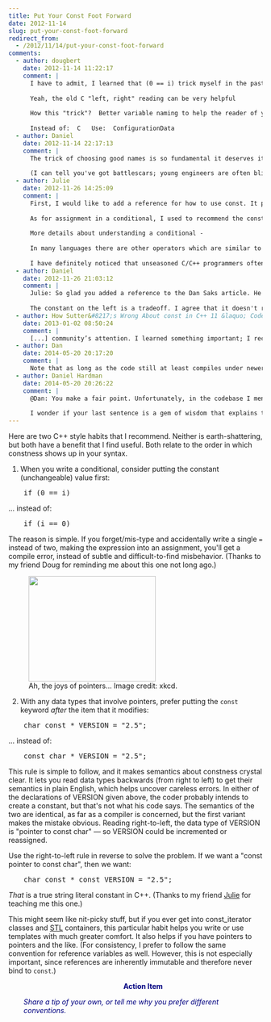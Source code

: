 ```yaml
---
title: Put Your Const Foot Forward
date: 2012-11-14
slug: put-your-const-foot-forward
redirect_from:
  - /2012/11/14/put-your-const-foot-forward
comments:
  - author: dougbert
    date: 2012-11-14 11:22:17
    comment: |
      I have to admit, I learned that (0 == i) trick myself in the past 18 months, but I adopted it myself AND it saved me from introducing several bugs within DAYS of coding it that way. I continue to do it now.
      
      Yeah, the old C "left, right" reading can be very helpful
      
      How this "trick"?  Better variable naming to help the reader of your code understand what you were trying to do!
      
      Instead of:  C   Use:  ConfigurationData
  - author: Daniel
    date: 2012-11-14 22:17:13
    comment: |
      The trick of choosing good names is so fundamental it deserves its own post. Have a look at <a href="good-code-is-named-right.md" title="Good Code Is Named Right" rel="nofollow">Good Code is Named Right</a>.
      
      (I can tell you've got battlescars; young engineers are often blind to the power of that particular habit. :-)
  - author: Julie
    date: 2012-11-26 14:25:09
    comment: |
      First, I would like to add a reference for how to use const. It provides a very good description of why to put const after the type. It is the original reference from Dan Saks that I based my style change on. http://www.dansaks.com/articles/1999-02%20const%20T%20vs%20T%20const.pdf
      
      As for assignment in a conditional, I used to recommend the constant on the left. However, I no longer do. Over time two things have changed my mind: 1) compilers issue warnings for use of an assignment in a conditional (which can be turned of by an extra set of parenthesis if that is what you really desire), and 2) It often makes the code harder to understand for a human reader. 
      
      More details about understanding a conditional -
      
      In many languages there are other operators which are similar to "==". In most of those cases changing the order of operands changes the meaning, or is invalid. This would be obvious for an ordering operation such as less than. "a < b" is not at all the same as "b < a". "a isa b" is not the same as "b isa a". And one that I use often in Python "a is None" is nonsensical as "None is a".
      
      I have definitely noticed that unseasoned C/C++ programmers often get confused when they see "if (0 == foo())". Instead of explaining the reasoning for that non-obvious operand order I explain that turning on compiler warnings is a good idea. :-)
  - author: Daniel
    date: 2012-11-26 21:03:12
    comment: |
      Julie: So glad you added a reference to the Dan Saks article. He explains it so much better than I could!
      
      The constant on the left is a tradeoff. I agree that it doesn't read as nicely, and that modern compilers are better at warning about the issue. However, I recently started working on some open source code, and there are members of the community for this particular codebase that are using pre-1990s C (not C++) compilers. I kid you not. So dialing up warnings is not always feasible. Where it is, I think I agree that the pendulum swings the other way.
  - author: How Sutter&#8217;s Wrong About const in C++ 11 &laquo; Codecraft
    date: 2013-01-02 08:50:24
    comment: |
      [...] community’s attention. I learned something important; I recommend that you watch the talk. Using const well is an essential skill. But I think in his enthusiasm about the way the language has evolved to make semantics clearer, [...]
  - author: Dan
    date: 2014-05-20 20:17:20
    comment: |
      Note that as long as the code still at least compiles under newer compilers, I'd argue that this isn't a valid justification for outdated or otherwise sub-optimal practices. If at least one member of the community encounters the warning, in principle the entire community is aware of the problem. A heterogeneous collection of compilers has access to the *union* of their respective warnings, not the intersection.
  - author: Daniel Hardman
    date: 2014-05-20 20:26:22
    comment: |
      @Dan: You make a fair point. Unfortunately, in the codebase I mentioned above, the community as a whole is in the habit of ignoring warnings; if it compiles, it must be good. Aargh!
      
      I wonder if your last sentence is a gem of wisdom that explains the power of open source in general. Good food for thought...
---
```

Here are two C++ style habits that I recommend. Neither is earth-shattering, but both have a benefit that I find useful. Both relate to the order in which constness shows up in your syntax.

1. When you write a conditional, consider putting the constant (unchangeable) value first:
<pre style="padding-left:30px;font-size:100%;margin-bottom:1em;">if (0 == i)</pre>
... instead of:
<pre style="padding-left:30px;font-size:100%;margin-bottom:1em;">if (i == 0)</pre>
The reason is simple. If you forget/mis-type and accidentally write a single <code>=</code> instead of two, making the expression into an assignment, you'll get a compile error, instead of subtle and difficult-to-find misbehavior. (Thanks to my friend Doug for reminding me about this one not long ago.)

<figure><img src="http://imgs.xkcd.com/comics/pointers.png" height="209" width="252" /><figcaption>Ah, the joys of pointers... Image credit: xkcd.</figcaption></figure>

2. With any data types that involve pointers, prefer putting the <code>const</code> keyword <em>after</em> the item that it modifies:
<pre style="padding-left:30px;font-size:100%;margin-bottom:1em;">char const * VERSION = "2.5";</pre>
... instead of:
<pre style="padding-left:30px;font-size:100%;margin-bottom:1em;">const char * VERSION = "2.5";</pre>
This rule is simple to follow, and it makes semantics about constness crystal clear. It lets you read data types backwards (from right to left) to get their semantics in plain English, which helps uncover careless errors. In either of the declarations of VERSION given above, the coder probably intends to create a constant, but that's not what his code says. The semantics of the two are identical, as far as a compiler is concerned, but the first variant makes the mistake obvious. Reading right-to-left, the data type of VERSION is "pointer to const char" &mdash; so VERSION could be incremented or reassigned.

Use the right-to-left rule in reverse to solve the problem. If we want a "const pointer to const char", then we want:
<pre style="padding-left:30px;font-size:100%;margin-bottom:1em;">char const * const VERSION = "2.5";</pre>
<em>That</em> is a true string literal constant in C++. (Thanks to my friend <a title="Julie Jones: Learn voraciously." href="julie-jones-learn-voraciously.md">Julie</a> for teaching me this one.)

This might seem like nit-picky stuff, but if you ever get into const_iterator classes and <a class="zem_slink" title="Standard Template Library" href="http://en.wikipedia.org/wiki/Standard_Template_Library" target="_blank" rel="wikipedia">STL</a> containers, this particular habit helps you write or use templates with much greater comfort. It also helps if you have pointers to pointers and the like. (For consistency, I prefer to follow the same convention for reference variables as well. However, this is not especially important, since references are inherently immutable and therefore never bind to <code>const</code>.)
<p style="padding-left:30px;text-align:center;"><strong><span style="color:#000080;">Action Item</span></strong></p>
<p style="padding-left:30px;"><em><span style="color:#000080;">Share a tip of your own, or tell me why you prefer different conventions.</span></em></p>
